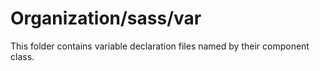 # Organization/sass/var

This folder contains variable declaration files named by their component class.
